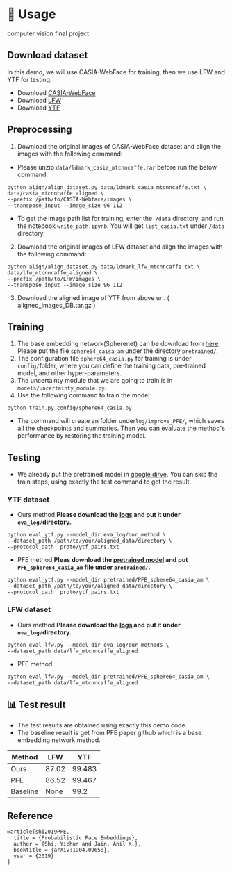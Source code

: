 
# :notebook_with_decorative_cover:  Usage
computer vision final project

## Download dataset
In this demo, we will use CASIA-WebFace for training, then we use LFW and YTF for testing.
- Download [CASIA-WebFace](https://drive.google.com/file/d/1Of_EVz-yHV7QVWQGihYfvtny9Ne8qXVz/view)
- Download [LFW](http://vis-www.cs.umass.edu/lfw/)
- Download [YTF](https://www.cs.tau.ac.il/~wolf/ytfaces/)


## Preprocessing 
1. Download the original images of CASIA-WebFace dataset and align the images with the following command:
- Please unzip `data/ldmark_casia_mtcnncaffe.rar` before run the below command.
```
python align/align_dataset.py data/ldmark_casia_mtcnncaffe.txt \
data/casia_mtcnncaffe_aligned \
--prefix /path/to/CASIA-Webface/images \
--transpose_input --image_size 96 112
```
- To get the image path list for training, enter the` /data` directory, and run the notebook `write_path.ipynb`. You will get `list_casia.txt` under `/data` directory.

2. Download the original images of LFW dataset and align the images with the following command:
```
python align/align_dataset.py data/ldmark_lfw_mtcnncaffe.txt \
data/lfw_mtcnncaffe_aligned \
--prefix /path/to/LFW/images \
--transpose_input --image_size 96 112
```
3. Download the aligned image of YTF from above url.
( aligned_images_DB.tar.gz )

## Training 
1. The base embedding network(Spherenet) can be download from [here](https://drive.google.com/file/d/1MiC_qCj5GFidWLtON9ekClOCJu6dPHT4/view). Please put the file `sphere64_caisa_am` under the directory `pretrained/`.
2. The configuration file `sphere64_casia.py` for training is under `config/`folder, where you can define the training data, pre-trained model, and other hyper-parameters.
3. The uncertainty module that we are going to train is in `models/uncertainty_module.py`.
4. Use the following command to train the model:
```
python train.py config/sphere64_casia.py
```
- The command will create an folder under`log/improve_PFE/`, which saves all the checkpoints and summaries. Then you can evaluate the method's performance by restoring the training model.
## Testing
- We already put the pretrained model in [google dirve](https://drive.google.com/drive/folders/1S2hLByvH51W301nZXnHzeevrWslDAoew?usp=sharing). You can skip the train steps, using exactly the test command to get the result.


### YTF dataset
- Ours method
**Please download the [logs](https://drive.google.com/file/d/1IC32GHreD6nVcRSQ2B3Kbg0PzM-5SIEw/view?usp=sharing) and put it under  `eva_log/`directory.**
```
python eval_ytf.py --model_dir eva_log/our_method \
--dataset_path /path/to/your/aligned_data/directory \ 
--protocol_path  proto/ytf_pairs.txt
```

- PFE method
**Pleas download the [pretrained model](https://drive.google.com/file/d/1BeTUYnc__u1_cYEKoXqfGDQjdk2TChoD/view) and put `PFE_sphere64_casia_am` file under `pretrained/`.**

```
python eval_ytf.py --model_dir pretrained/PFE_sphere64_casia_am \
--dataset_path /path/to/your/aligned_data/directory \ 
--protocol_path  proto/ytf_pairs.txt
```

### LFW dataset
- Ours method
**Please download the [logs](https://drive.google.com/file/d/16kkJr00nA6X5ALOm_MBGyAwJyLhQgi_Z/view?usp=sharing) and put it under  `eva_log/`directory.**
```
python eval_lfw.py --model_dir eva_log/our_methods \
--dataset_path data/lfw_mtcnncaffe_aligned
```

- PFE method
 
 ```
python eval_lfw.py --model_dir pretrained/PFE_sphere64_casia_am \ 
--dataset_path data/lfw_mtcnncaffe_aligned
```

## :bar_chart: Test result 
- The test results are obtained using exactly this demo code.
- The baseline result is get from PFE paper github which is a base embedding network method.

| Method   |   LFW    |    YTF   |
| -------- | -------- | -------- |
| Ours     | 87.02    |  99.483  |
| PFE      | 86.52    | 99.467   |
| Baseline | None     |  99.2    |

## Reference
```
@article{shi2019PFE,
  title = {Probabilistic Face Embeddings},
  author = {Shi, Yichun and Jain, Anil K.},
  booktitle = {arXiv:1904.09658},
  year = {2019}
}
```
